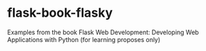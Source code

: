 # flask-book-flasky
Examples from the book Flask Web Development: Developing Web Applications with Python (for learning proposes only)
